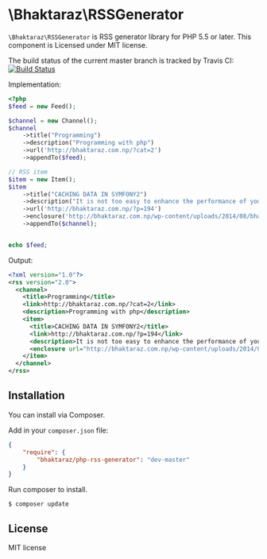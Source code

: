 # \Bhaktaraz\RSSGenerator

`\Bhaktaraz\RSSGenerator` is RSS generator library for PHP 5.5 or later. This component is Licensed under MIT license.

The build status of the current master branch is tracked by Travis CI: [![Build Status](https://secure.travis-ci.org/bhaktaraz/php-rss-generator.png?branch=master)](http://travis-ci.org/bhaktaraz/php-rss-generator)


Implementation:

```php
<?php
$feed = new Feed();

$channel = new Channel();
$channel
	->title("Programming")
	->description("Programming with php")
	->url('http://bhaktaraz.com.np/?cat=2')
	->appendTo($feed);

// RSS item
$item = new Item();
$item
	->title("CACHING DATA IN SYMFONY2")
	->description("It is not too easy to enhance the performance of your application. In Symfony2 you could get benefit from caching.")
	->url('http://bhaktaraz.com.np/?p=194')
	->enclosure('http://bhaktaraz.com.np/wp-content/uploads/2014/08/bhakta-672x372.jpg', 4889, 'audio/mpeg')
	->appendTo($channel);


echo $feed;
```

Output:

```xml
<?xml version="1.0"?>
<rss version="2.0">
  <channel>
    <title>Programming</title>
    <link>http://bhaktaraz.com.np/?cat=2</link>
    <description>Programming with php</description>
    <item>
      <title>CACHING DATA IN SYMFONY2</title>
      <link>http://bhaktaraz.com.np/?p=194</link>
      <description>It is not too easy to enhance the performance of your application. In Symfony2 you could get benefit from caching.</description>
      <enclosure url="http://bhaktaraz.com.np/wp-content/uploads/2014/08/bhakta-672x372.jpg" type="audio/mpeg" length="4889"/>
    </item>
  </channel>
</rss>
```

## Installation

You can install via Composer.

Add in your `composer.json` file:

```json
{
	"require": {
		"bhaktaraz/php-rss-generator": "dev-master"
	}
}
```

Run composer to install.

```
$ composer update
```

## License

MIT license
